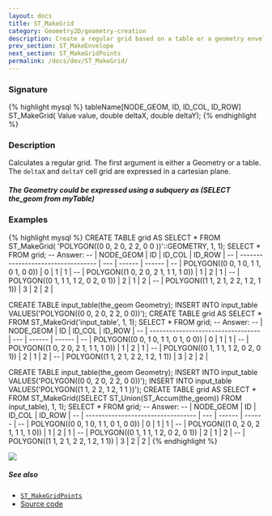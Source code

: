 ```yaml
---
layout: docs
title: ST_MakeGrid
category: Geometry2D/geometry-creation
description: Create a regular grid based on a table or a geometry envelope
prev_section: ST_MakeEnvelope
next_section: ST_MakeGridPoints
permalink: /docs/dev/ST_MakeGrid/
---
```


### Signature

{% highlight mysql %}
tableName[NODE_GEOM, ID, ID_COL, ID_ROW] ST_MakeGrid(
    Value value, double deltaX, double deltaY);
{% endhighlight %}

### Description
Calculates a regular grid. The first argument is either a Geometry or a table. The `deltaX` and `deltaY` cell grid are expressed in a cartesian plane. 

<div class="note">
	<h5>The Geometry could be expressed using a subquery as (SELECT the_geom from myTable)</h5>
</div>


### Examples

{% highlight mysql %}
CREATE TABLE grid AS SELECT * FROM ST_MakeGrid(
   'POLYGON((0 0, 2 0, 2 2, 0 0 ))'::GEOMETRY, 1, 1);
SELECT * FROM grid;
-- Answer: 
-- |             NODE_GEOM              |  ID | ID_COL | ID_ROW |
-- | ---------------------------------- | --- | ------ | ------ |
-- | POLYGON((0 0, 1 0, 1 1, 0 1, 0 0)) |   0 |      1 |      1 |
-- | POLYGON((1 0, 2 0, 2 1, 1 1, 1 0)) |   1 |      2 |      1 |
-- | POLYGON((0 1, 1 1, 1 2, 0 2, 0 1)) |   2 |      1 |      2 |
-- | POLYGON((1 1, 2 1, 2 2, 1 2, 1 1)) |   3 |      2 |      2 |

CREATE TABLE input_table(the_geom Geometry);
INSERT INTO input_table VALUES('POLYGON((0 0, 2 0, 2 2, 0 0))');
CREATE TABLE grid AS SELECT * FROM ST_MakeGrid('input_table', 1,
                                               1);
SELECT * FROM grid;
-- Answer: 
-- |             NODE_GEOM              |  ID | ID_COL | ID_ROW |
-- | ---------------------------------- | --- | ------ | ------ |
-- | POLYGON((0 0, 1 0, 1 1, 0 1, 0 0)) |   0 |      1 |      1 |
-- | POLYGON((1 0, 2 0, 2 1, 1 1, 1 0)) |   1 |      2 |      1 |
-- | POLYGON((0 1, 1 1, 1 2, 0 2, 0 1)) |   2 |      1 |      2 |
-- | POLYGON((1 1, 2 1, 2 2, 1 2, 1 1)) |   3 |      2 |      2 |

CREATE TABLE input_table(the_geom Geometry);
INSERT INTO input_table VALUES('POLYGON((0 0, 2 0, 2 2, 0 0))');
INSERT INTO input_table VALUES('POLYGON((1 1, 2 2, 1 2, 1 1 ))');
CREATE TABLE grid AS SELECT * FROM ST_MakeGrid((SELECT 
   ST_Union(ST_Accum(the_geom)) FROM input_table), 1, 1);
SELECT * FROM grid;
-- Answer: 
-- |             NODE_GEOM              |  ID | ID_COL | ID_ROW |
-- | ---------------------------------- | --- | ------ | ------ |
-- | POLYGON((0 0, 1 0, 1 1, 0 1, 0 0)) |   0 |      1 |      1 |
-- | POLYGON((1 0, 2 0, 2 1, 1 1, 1 0)) |   1 |      2 |      1 |
-- | POLYGON((0 1, 1 1, 1 2, 0 2, 0 1)) |   2 |      1 |      2 |
-- | POLYGON((1 1, 2 1, 2 2, 1 2, 1 1)) |   3 |      2 |      2 |
{% endhighlight %}

<img class="displayed" src="../ST_MakeGrid_1.png"/>

##### See also

* [`ST_MakeGridPoints`](../ST_MakeGridPoints)
* <a href="https://github.com/irstv/H2GIS/blob/master/h2spatial-ext/src/main/java/org/h2gis/h2spatialext/function/spatial/create/ST_MakeGrid.java" target="_blank">Source code</a>
